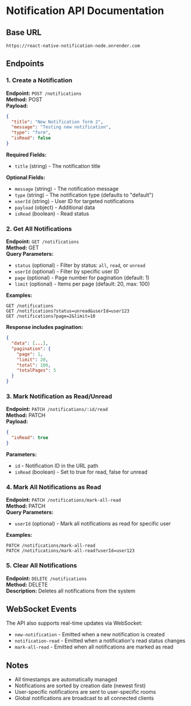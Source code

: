 # Notification API Documentation

## Base URL
`https://react-native-notification-node.onrender.com`

## Endpoints

### 1. Create a Notification
**Endpoint:** `POST /notifications`  
**Method:** POST  
**Payload:**
```json
{
  "title": "New Notification form 2",
  "message": "Testing new notification",
  "type": "form",
  "isRead": false
}
```

**Required Fields:**
- `title` (string) - The notification title

**Optional Fields:**
- `message` (string) - The notification message
- `type` (string) - The notification type (defaults to "default")
- `userId` (string) - User ID for targeted notifications
- `payload` (object) - Additional data
- `isRead` (boolean) - Read status

### 2. Get All Notifications
**Endpoint:** `GET /notifications`  
**Method:** GET  
**Query Parameters:**
- `status` (optional) - Filter by status: `all`, `read`, or `unread`
- `userId` (optional) - Filter by specific user ID
- `page` (optional) - Page number for pagination (default: 1)
- `limit` (optional) - Items per page (default: 20, max: 100)

**Examples:**
```
GET /notifications
GET /notifications?status=unread&userId=user123
GET /notifications?page=2&limit=10
```

**Response includes pagination:**
```json
{
  "data": [...],
  "pagination": {
    "page": 1,
    "limit": 20,
    "total": 100,
    "totalPages": 5
  }
}
```

### 3. Mark Notification as Read/Unread
**Endpoint:** `PATCH /notifications/:id/read`  
**Method:** PATCH  
**Payload:**
```json
{
  "isRead": true
}
```

**Parameters:**
- `id` - Notification ID in the URL path
- `isRead` (boolean) - Set to true for read, false for unread

### 4. Mark All Notifications as Read
**Endpoint:** `PATCH /notifications/mark-all-read`  
**Method:** PATCH  
**Query Parameters:**
- `userId` (optional) - Mark all notifications as read for specific user

**Examples:**
```
PATCH /notifications/mark-all-read
PATCH /notifications/mark-all-read?userId=user123
```

### 5. Clear All Notifications
**Endpoint:** `DELETE /notifications`  
**Method:** DELETE  
**Description:** Deletes all notifications from the system

## WebSocket Events

The API also supports real-time updates via WebSocket:

- `new-notification` - Emitted when a new notification is created
- `notification-read` - Emitted when a notification's read status changes
- `mark-all-read` - Emitted when all notifications are marked as read

## Notes

- All timestamps are automatically managed
- Notifications are sorted by creation date (newest first)
- User-specific notifications are sent to user-specific rooms
- Global notifications are broadcast to all connected clients